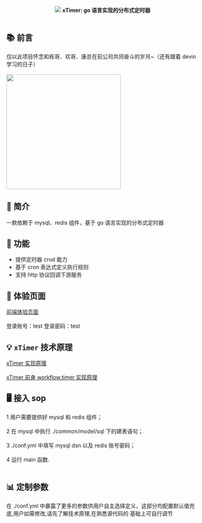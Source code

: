 <p align="center">
<img src="https://github.com/xiaoxuxiansheng/xtimer/blob/main/common/img/xtimer.png" />
<b>xTimer: go 语言实现的分布式定时器</b>
<br/><br/>
</p>

## 📚 前言
仅以此项目怀念和栋哥、欢哥、康总在前公司共同奋斗的岁月~（还有跟着 devin 学习的日子）<br/><br/>
<img src="https://github.com/xiaoxuxiansheng/xtimer/blob/main/common/img/hezhao.jpeg" height="300px"/>

## 📖 简介
一款依赖于 mysql、redis 组件，基于 go 语言实现的分布式定时器

## 🚀 功能
- 提供定时器 crud 能力
- 基于 cron 表达式定义执行规则
- 支持 http 协议回调下游服务

## 🐧 体验页面
<a href="http://43.143.168.5:5173/login">前端体验页面</a> <br/><br/>
登录账号：test
登录密码：test

## 💡 `xTimer` 技术原理
<a href="https://juejin.cn/post/7174007780104208392">xTimer 实现原理</a> <br/><br/>
<a href="https://juejin.cn/post/7116320697139331103">xTimer 前身 workflow.timer 实现原理</a>

## 🖥 接入 sop
1 用户需要提供好 mysql 和 redis 组件；<br/><br/>
2 在 mysql 中执行 ./common/model/sql 下的建表语句；<br/><br/>
3 ./conf.yml 中填写 mysql dsn 以及 redis 账号密码；<br/><br/>
4 运行 main 函数. <br/><br/>

## 📊 定制参数
在 ./conf.yml 中暴露了更多的参数供用户自主选择定义，这部分均配置默认值兜底,用户如需修改,请先了解技术原理,在熟悉源代码的 基础上可自行调节

